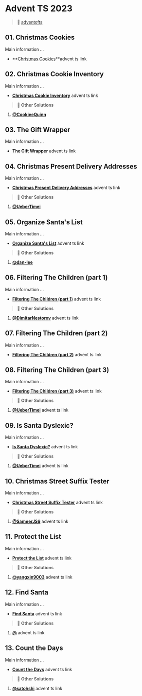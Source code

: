 # Advent TS 2023

> :mega: [adventofts](https://www.adventofts.com/events/2023)

## 01. Christmas Cookies

Main information ...

- **[Christmas Cookies](https://www.adventofts.com/events/2023/1)**advent ts link

<!-- line -->
<!-- line -->
<!-- line -->

## 02. Christmas Cookie Inventory

Main information ...

- **[Christmas Cookie Inventory](https://www.adventofts.com/events/2023/2)** advent ts link

> :mega: **Other Solutions**

1. **[@CookieeQuinn](https://www.adventofts.com/events/2023/2/solutions/2513)**

<!-- line -->
<!-- line -->
<!-- line -->

## 03. The Gift Wrapper

Main information ...

- **[The Gift Wrapper](https://www.adventofts.com/events/2023/3)** advent ts link

<!-- line -->
<!-- line -->
<!-- line -->

## 04. Christmas Present Delivery Addresses

Main information ...

- **[Christmas Present Delivery Addresses](https://www.adventofts.com/events/2023/4)** advent ts link

> :mega: **Other Solutions**

1. **[@UeberTimei](https://www.adventofts.com/events/2023/4/solutions/1196?page=2)**

<!-- line -->
<!-- line -->
<!-- line -->

## 05. Organize Santa's List

Main information ...

- **[Organize Santa's List](https://www.adventofts.com/events/2023/5)** advent ts link

> :mega: **Other Solutions**

1. **[@dan-lee](https://www.adventofts.com/events/2023/5/solutions/2829)**

<!-- line -->
<!-- line -->
<!-- line -->

## 06. Filtering The Children (part 1)

Main information ...

- **[Filtering The Children (part 1)](https://www.adventofts.com/events/2023/6)** advent ts link

> :mega: **Other Solutions**

1. **[@DimitarNestorov](https://www.adventofts.com/events/2023/6/solutions/2924)** advent ts link

<!-- line -->
<!-- line -->
<!-- line -->

## 07. Filtering The Children (part 2)

Main information ...

- **[Filtering The Children (part 2)](https://www.adventofts.com/events/2023/7)** advent ts link

<!-- line -->
<!-- line -->
<!-- line -->

## 08. Filtering The Children (part 3)

Main information ...

- **[Filtering The Children (part 3)](https://www.adventofts.com/events/2023/8)** advent ts link

> :mega: **Other Solutions**

1. **[@UeberTimei](https://www.adventofts.com/events/2023/8/solutions/1199?page=2)** advent ts link

<!-- line -->
<!-- line -->
<!-- line -->

## 09. Is Santa Dyslexic?

Main information ...

- **[Is Santa Dyslexic?](https://www.adventofts.com/events/2023/9)** advent ts link

> :mega: **Other Solutions**

1. **[@UeberTimei](https://www.adventofts.com/events/2023/9/solutions/1201)** advent ts link

<!-- line -->
<!-- line -->
<!-- line -->

## 10. Christmas Street Suffix Tester

Main information ...

- **[Christmas Street Suffix Tester](https://www.adventofts.com/events/2023/10)** advent ts link

> :mega: **Other Solutions**

1. **[@SameerJS6](https://www.adventofts.com/events/2023/10/solutions/2832?page=1)** advent ts link

<!-- line -->
<!-- line -->
<!-- line -->

## 11. Protect the List

Main information ...

- **[Protect the List](https://www.adventofts.com/events/2023/11)** advent ts link

> :mega: **Other Solutions**

1. **[@yangxin9003](https://www.adventofts.com/events/2023/11/solutions/1223)** advent ts link

<!-- line -->
<!-- line -->
<!-- line -->

## 12. Find Santa

Main information ...

- **[Find Santa](https://www.adventofts.com/events/2023/12)** advent ts link

> :mega: **Other Solutions**

1. **[@](url)** advent ts link

<!-- line -->
<!-- line -->
<!-- line -->

## 13. Count the Days

Main information ...

- **[Count the Days](https://www.adventofts.com/events/2023/13)** advent ts link

> :mega: **Other Solutions**

1. **[@satohshi](https://www.adventofts.com/events/2023/13/solutions/2915)** advent ts link

<!-- line -->
<!-- line -->
<!-- line -->

